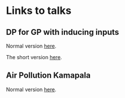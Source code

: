 # Links to talks

## DP for GP with inducing inputs

Normal version <a href="https://lionfish0.github.io/presentations/dp4gp/#/">here</a>.	

The short version <a href="https://lionfish0.github.io/presentations/dp4gp/small.html#/">here</a>.

## Air Pollution Kamapala

Normal version <a href="https://lionfish0.github.io/presentations/airpol/index.html">here</a>.	
